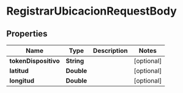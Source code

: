 

# RegistrarUbicacionRequestBody

## Properties

Name | Type | Description | Notes
------------ | ------------- | ------------- | -------------
**tokenDispositivo** | **String** |  |  [optional]
**latitud** | **Double** |  |  [optional]
**longitud** | **Double** |  |  [optional]



